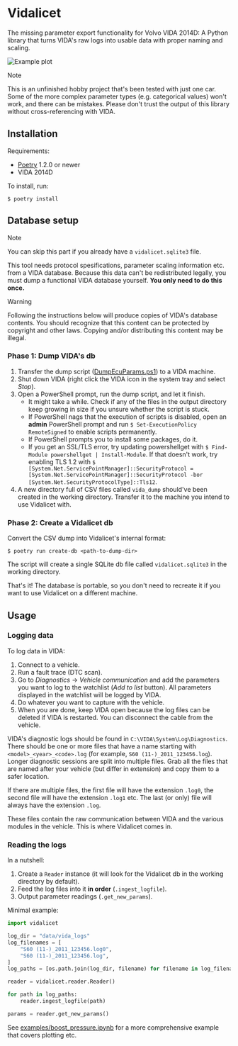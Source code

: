 # Vidalicet

The missing parameter export functionality for Volvo VIDA 2014D: A Python library that turns VIDA's raw logs into usable data with proper naming and scaling.

![Example plot](assets/plot.png)

> [!NOTE]
> This is an unfinished hobby project that's been tested with just one car. Some of the more complex parameter types (e.g. categorical values) won't work, and there can be mistakes. Please don't trust the output of this library without cross-referencing with VIDA.

## Installation

Requirements:
- [Poetry](https://python-poetry.org/) 1.2.0 or newer
- VIDA 2014D

To install, run:
```
$ poetry install
```

## Database setup

> [!NOTE]
> You can skip this part if you already have a `vidalicet.sqlite3` file.

This tool needs protocol spesifications, parameter scaling information etc. from a VIDA database. Because this data can't be redistributed legally, you must dump a functional VIDA database yourself. **You only need to do this once.**

> [!WARNING]
> Following the instructions below will produce copies of VIDA's database contents. You should recognize that this content can be protected by copyright and other laws. Copying and/or distributing this content may be illegal.

### Phase 1: Dump VIDA's db

1. Transfer the dump script ([DumpEcuParams.ps1](tools/DumpEcuParams.ps1)) to a VIDA machine.
2. Shut down VIDA (right click the VIDA icon in the system tray and select *Stop*).
3. Open a PowerShell prompt, run the dump script, and let it finish.
   - It might take a while. Check if any of the files in the output directory keep growing in size if you unsure whether the script is stuck.
   - If PowerShell nags that the execution of scripts is disabled, open an **admin** PowerShell prompt and run `$ Set-ExecutionPolicy RemoteSigned` to enable scripts permanently.
   - If PowerShell prompts you to install some packages, do it.
   - If you get an SSL/TLS error, try updating powershellget with `$ Find-Module powershellget | Install-Module`. If that doesn't work, try enabling TLS 1.2 with `$ [System.Net.ServicePointManager]::SecurityProtocol = [System.Net.ServicePointManager]::SecurityProtocol -bor [System.Net.SecurityProtocolType]::Tls12`.
4. A new directory full of CSV files called `vida_dump` should've been created in the working directory. Transfer it to the machine you intend to use Vidalicet with.

### Phase 2: Create a Vidalicet db

Convert the CSV dump into Vidalicet's internal format:
```
$ poetry run create-db <path-to-dump-dir>
```

The script will create a single SQLite db file called `vidalicet.sqlite3` in the working directory.

That's it! The database is portable, so you don't need to recreate it if you want to use Vidalicet on a different machine.

## Usage

### Logging data

To log data in VIDA:

1. Connect to a vehicle.
2. Run a fault trace (DTC scan).
3. Go to *Diagnostics* → *Vehicle communication* and add the parameters you want to log to the watchlist (*Add to list* button). All parameters displayed in the watchlist will be logged by VIDA.
4. Do whatever you want to capture with the vehicle.
5. When you are done, keep VIDA open because the log files can be deleted if VIDA is restarted. You can disconnect the cable from the vehicle.

VIDA's diagnostic logs should be found in `C:\VIDA\System\Log\Diagnostics`. There should be one or more files that have a name starting with `<model>_<year>_<code>.log` (for example, `S60 (11-)_2011_123456.log`). Longer diagnostic sessions are split into multiple files. Grab all the files that are named after your vehicle (but differ in extension) and copy them to a safer location.

If there are multiple files, the first file will have the extension `.log0`, the second file will have the extension `.log1` etc. The last (or only) file will always have the extension `.log`.

These files contain the raw communication between VIDA and the various modules in the vehicle. This is where Vidalicet comes in.

### Reading the logs

In a nutshell:
1. Create a `Reader` instance (it will look for the Vidalicet db in the working directory by default).
2. Feed the log files into it **in order** (`.ingest_logfile`).
3. Output parameter readings (`.get_new_params`).

Minimal example:

```python
import vidalicet

log_dir = "data/vida_logs"
log_filenames = [
    "S60 (11-)_2011_123456.log0",
    "S60 (11-)_2011_123456.log",
]
log_paths = [os.path.join(log_dir, filename) for filename in log_filenames]

reader = vidalicet.reader.Reader()

for path in log_paths:
    reader.ingest_logfile(path)

params = reader.get_new_params()
```

See [examples/boost_pressure.ipynb](boost_pressure.ipynb) for a more comprehensive example that covers plotting etc.
